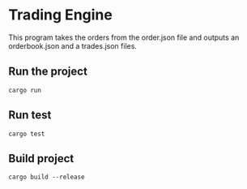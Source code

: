 # Trading Engine

This program takes the orders from the order.json file and outputs an orderbook.json and a trades.json files.

## Run the project

```console
cargo run
```

## Run test

```console
cargo test
```

## Build project

```console
cargo build --release
```

